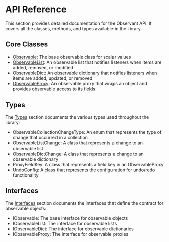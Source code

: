 # API Reference

This section provides detailed documentation for the Observant API. It covers all the classes, methods, and types available in the library.

## Core Classes

- [Observable](observable.md): The base observable class for scalar values
- [ObservableList](observable_list.md): An observable list that notifies listeners when items are added, removed, or modified
- [ObservableDict](observable_dict.md): An observable dictionary that notifies listeners when items are added, updated, or removed
- [ObservableProxy](observable_proxy.md): An observable proxy that wraps an object and provides observable access to its fields

## Types

The [Types](types/index.md) section documents the various types used throughout the library:

- ObservableCollectionChangeType: An enum that represents the type of change that occurred in a collection
- ObservableListChange: A class that represents a change to an observable list
- ObservableDictChange: A class that represents a change to an observable dictionary
- ProxyFieldKey: A class that represents a field key in an ObservableProxy
- UndoConfig: A class that represents the configuration for undo/redo functionality

## Interfaces

The [Interfaces](interfaces/index.md) section documents the interfaces that define the contract for observable objects:

- IObservable: The base interface for observable objects
- IObservableList: The interface for observable lists
- IObservableDict: The interface for observable dictionaries
- IObservableProxy: The interface for observable proxies
